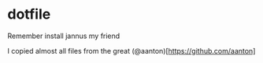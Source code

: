 # dotfile
Remember install jannus my friend

I copied almost all files from the great (@aanton)[https://github.com/aanton]